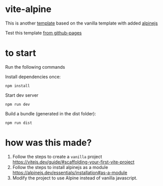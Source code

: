 # vite-alpine

This is another [template](https://vitejs.dev/guide/#trying-vite-online) based on the vanilla template with added [alpinejs](https://alpinejs.dev/)

Test this template [from github-pages](https://dvd101x.github.io/vite-alpine)

# to start

Run the following commands

Install dependencies once:
```
npm install
```
Start dev server
```
npm run dev
```

Build a bundle (generated in the dist folder):
```
npm run dist
```

# how was this made?

1. Follow the steps to create a `vanilla` project 
  https://vitejs.dev/guide/#scaffolding-your-first-vite-project 
2. Follow the steps to install alpinejs as a module
  https://alpinejs.dev/essentials/installation#as-a-module
3. Modify the project to use Alpine instead of vanilla javascript.

